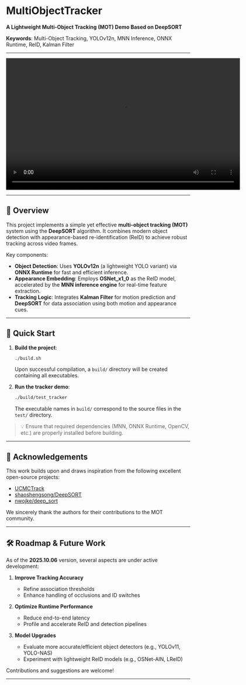 # MultiObjectTracker  
**A Lightweight Multi-Object Tracking (MOT) Demo Based on DeepSORT**

**Keywords**: Multi-Object Tracking, YOLOv12n, MNN Inference, ONNX Runtime, ReID, Kalman Filter

---

<video src="./test/output_deepsort.mp4" controls width="640" height="360">
  您的浏览器不支持视频标签。
</video>

---

## 📌 Overview  
This project implements a simple yet effective **multi-object tracking (MOT)** system using the **DeepSORT** algorithm. It combines modern object detection with appearance-based re-identification (ReID) to achieve robust tracking across video frames.

Key components:
- **Object Detection**: Uses **YOLOv12n** (a lightweight YOLO variant) via **ONNX Runtime** for fast and efficient inference.
- **Appearance Embedding**: Employs **OSNet_x1_0** as the ReID model, accelerated by the **MNN inference engine** for real-time feature extraction.
- **Tracking Logic**: Integrates **Kalman Filter** for motion prediction and **DeepSORT** for data association using both motion and appearance cues.

---

## 🚀 Quick Start  

1. **Build the project**:
   ```bash
   ./build.sh
   ```
   Upon successful compilation, a `build/` directory will be created containing all executables.

2. **Run the tracker demo**:
   ```bash
   ./build/test_tracker
   ```
   The executable names in `build/` correspond to the source files in the `test/` directory.

> 💡 Ensure that required dependencies (MNN, ONNX Runtime, OpenCV, etc.) are properly installed before building.

---

## 🙏 Acknowledgements  
This work builds upon and draws inspiration from the following excellent open-source projects:
- [UCMCTrack](https://github.com/corfyi/UCMCTrack)  
- [shaoshengsong/DeepSORT](https://github.com/shaoshengsong/DeepSORT)  
- [nwojke/deep_sort](https://github.com/nwojke/deep_sort)  

We sincerely thank the authors for their contributions to the MOT community.

---

## 🛠️ Roadmap & Future Work  
As of the **2025.10.06** version, several aspects are under active development:

1. **Improve Tracking Accuracy**  
   - Refine association thresholds  
   - Enhance handling of occlusions and ID switches

2. **Optimize Runtime Performance**  
   - Reduce end-to-end latency  
   - Profile and accelerate ReID and detection pipelines

3. **Model Upgrades**  
   - Evaluate more accurate/efficient object detectors (e.g., YOLOv11, YOLO-NAS)  
   - Experiment with lightweight ReID models (e.g., OSNet-AIN, LReID)

Contributions and suggestions are welcome!

---
